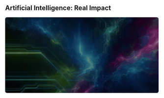 ## Artificial Intelligence: Real Impact

<img src="mAInstream8-ezgif.com-crop.gif" style="border-radius: 6px" alt="mAInstream studIOs GIF" width="500px">

<!--
**mainstreamstudios/mainstreamstudios** is a ✨ _special_ ✨ repository because its `README.md` (this file) appears on your GitHub profile.

Here are some ideas to get you started:

- 🔭 I’m currently working on ...
- 🌱 I’m currently learning ...
- 👯 I’m looking to collaborate on ...
- 🤔 I’m looking for help with ...
- 💬 Ask me about ...
- 📫 How to reach me: ...
- 😄 Pronouns: ...
- ⚡ Fun fact: ...
-->
